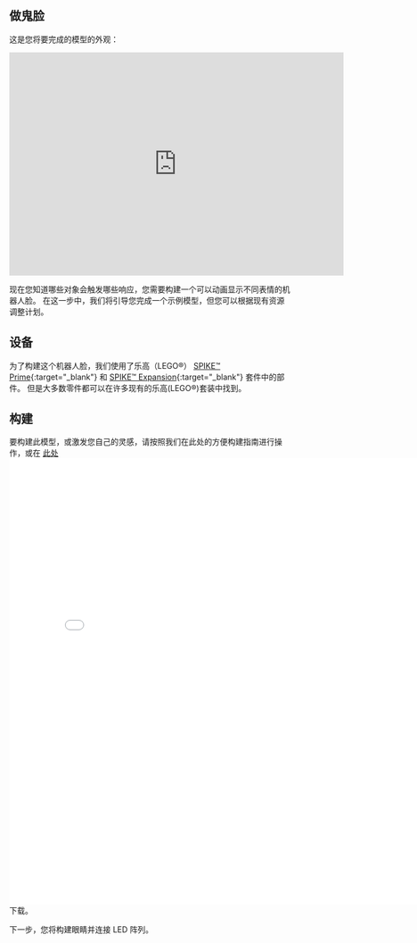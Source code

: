 ## 做鬼脸

这是您将要完成的模型的外观： 

<iframe src="https://sketchfab.com/models/d0e78282ad3c4436a2ac7a5326983d8b/embed?autospin=0.2&amp;autostart=1" width="600" height="400" frameborder="0" mark="crwd-mark"></iframe>

现在您知道哪些对象会触发哪些响应，您需要构建一个可以动画显示不同表情的机器人脸。 在这一步中，我们将引导您完成一个示例模型，但您可以根据现有资源调整计划。

## 设备
为了构建这个机器人脸，我们使用了乐高（LEGO®） [SPIKE™ Prime](https://education.lego.com/en-gb/product/spike-prime){:target="_blank"} 和 [SPIKE™ Expansion](https://education.lego.com/en-gb/products/lego-education-spike-prime-expansion-set/45680){:target="_blank"} 套件中的部件。 但是大多数零件都可以在许多现有的乐高(LEGO®)套装中找到。

## 构建
要构建此模型，或激发您自己的灵感，请按照我们在此处的方便构建指南进行操作，或在 [此处](images/robot_face.pdf)<embed src="images/robot_face.pdf" width="800"  height="800" alt="pdf" pluginspage="http://www.adobe.com/products/acrobat/readstep2.html"> 下载。

下一步，您将构建眼睛并连接 LED 阵列。
